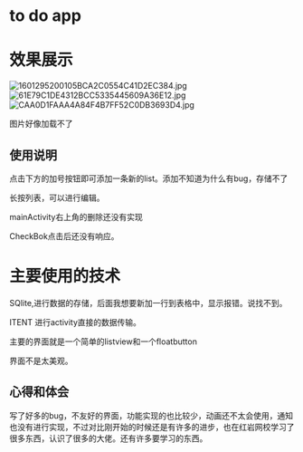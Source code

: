 # to do app

# 效果展示

![1601295200105BCA2C0554C41D2EC384.jpg](https://i.loli.net/2021/05/06/b4myMqs7RJelzI1.jpg)
![61E79C1DE4312BCC5335445609A36E12.jpg](https://i.loli.net/2021/05/06/ywFoZTiWSNd7Prb.jpg)
![CAA0D1FAAA4A84F4B7FF52C0DB3693D4.jpg](https://i.loli.net/2021/05/06/tim1OXZxMbDkgjr.jpg)

图片好像加载不了

## 使用说明

点击下方的加号按钮即可添加一条新的list。添加不知道为什么有bug，存储不了

长按列表，可以进行编辑。

mainActivity右上角的删除还没有实现

CheckBok点击后还没有响应。

# 主要使用的技术

SQlite,进行数据的存储，后面我想要新加一行到表格中，显示报错。说找不到。

ITENT 进行activity直接的数据传输。

主要的界面就是一个简单的listview和一个floatbutton

界面不是太美观。

## 心得和体会

写了好多的bug，不友好的界面，功能实现的也比较少，动画还不太会使用，通知也没有进行实现，不过对比刚开始的时候还是有许多的进步，也在红岩网校学习了很多东西，认识了很多的大佬。还有许多要学习的东西。